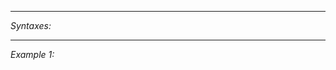 


---
*Syntaxes:*

<!-- [] call `BIN_fnc_diag_revealAllAntennas` -->

---
*Example 1:*

<!-- 
```sqf
[] call BIN_fnc_diag_revealAllAntennas;
``` -->